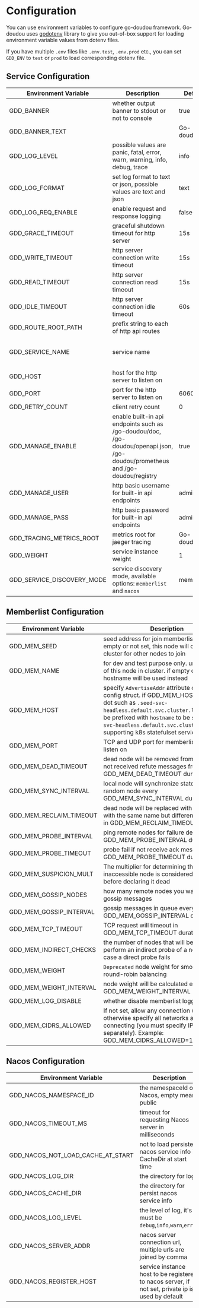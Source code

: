 # Configuration

You can use environment variables to configure go-doudou framework. Go-doudou uses [godotenv](https://github.com/joho/godotenv) library to give you out-of-box support for loading environment variable values from dotenv files.

If you have multiple `.env` files like `.env.test`, `.env.prod` etc., you can set `GDD_ENV` to `test` or `prod` to load corresponding dotenv file.

## Service Configuration

| Environment Variable       | Description                                                                                                                  | Default    | Required                                    |
| -------------------------- | ---------------------------------------------------------------------------------------------------------------------------- | ---------- | ------------------------------------------- |
| GDD_BANNER                 | whether output banner to stdout or not to console                                                                            | true       |                                             |
| GDD_BANNER_TEXT            |                                                                                                                              | Go-doudou  |                                             |
| GDD_LOG_LEVEL              | possible values are panic, fatal, error, warn, warning, info, debug, trace                                                   | info       |                                             |
| GDD_LOG_FORMAT             | set log format to text or json, possible values are text and json                                                            | text       |                                             |
| GDD_LOG_REQ_ENABLE         | enable request and response logging                                                                                          | false      |                                             |
| GDD_GRACE_TIMEOUT          | graceful shutdown timeout for http server                                                                                    | 15s        |                                             |
| GDD_WRITE_TIMEOUT          | http server connection write timeout                                                                                         | 15s        |                                             |
| GDD_READ_TIMEOUT           | http server connection read timeout                                                                                          | 15s        |                                             |
| GDD_IDLE_TIMEOUT           | http server connection idle timeout                                                                                          | 60s        |                                             |
| GDD_ROUTE_ROOT_PATH        | prefix string to each of http api routes                                                                                     |            |                                             |
| GDD_SERVICE_NAME           | service name                                                                                                                 |            | Yes if you develop microservice application |
| GDD_HOST                   | host for the http server to listen on                                                                                        |            |                                             |
| GDD_PORT                   | port for the http server to listen on                                                                                        | 6060       |                                             |
| GDD_RETRY_COUNT            | client retry count                                                                                                           | 0          |                                             |
| GDD_MANAGE_ENABLE          | enable built-in api endpoints such as /go-doudou/doc, /go-doudou/openapi.json, /go-doudou/prometheus and /go-doudou/registry | true       |                                             |
| GDD_MANAGE_USER            | http basic username for built-in api endpoints                                                                               | admin      |                                             |
| GDD_MANAGE_PASS            | http basic password for built-in api endpoints                                                                               | admin      |                                             |
| GDD_TRACING_METRICS_ROOT   | metrics root for jaeger tracing                                                                                              | Go-doudou  |                                             |
| GDD_WEIGHT                 | service instance weight                                                                                                      | 1          |                                             |
| GDD_SERVICE_DISCOVERY_MODE | service discovery mode, available options: `memberlist` and `nacos`                                                          | memberlist |                                             |

## Memberlist Configuration

| Environment Variable    | Description                                                                                                                                                                                                                                                                                   | Default | Required |
| ----------------------- | --------------------------------------------------------------------------------------------------------------------------------------------------------------------------------------------------------------------------------------------------------------------------------------------- | ------- | -------- |
| GDD_MEM_SEED            | seed address for join memberlist cluster. If empty or not set, this node will create a new cluster for other nodes to join                                                                                                                                                                    |         |          |
| GDD_MEM_NAME            | for dev and test purpose only. unique name of this node in cluster. if empty or not set, hostname will be used instead                                                                                                                                                                        |         |          |
| GDD_MEM_HOST            | specify `AdvertiseAddr` attribute of memberlist config struct. if GDD_MEM_HOST starts with dot such as `.seed-svc-headless.default.svc.cluster.local`, it will be prefixed with `hostname` to be `seed-2.seed-svc-headless.default.svc.cluster.local` for supporting k8s statefulset service. |         |          |
| GDD_MEM_PORT            | TCP and UDP port for memberlist instance to listen on                                                                                                                                                                                                                                         | 7946    |          |
| GDD_MEM_DEAD_TIMEOUT    | dead node will be removed from node map if not received refute messages from it in GDD_MEM_DEAD_TIMEOUT duration                                                                                                                                                                              | 60s     |          |
| GDD_MEM_SYNC_INTERVAL   | local node will synchronize states from other random node every GDD_MEM_SYNC_INTERVAL duration                                                                                                                                                                                                | 60s     |          |
| GDD_MEM_RECLAIM_TIMEOUT | dead node will be replaced with new node with the same name but different full address in GDD_MEM_RECLAIM_TIMEOUT duration                                                                                                                                                                    | 3s      |          |
| GDD_MEM_PROBE_INTERVAL  | ping remote nodes for failure detection every GDD_MEM_PROBE_INTERVAL duration                                                                                                                                                                                                                 | 5s      |          |
| GDD_MEM_PROBE_TIMEOUT   | probe fail if not receive ack message in GDD_MEM_PROBE_TIMEOUT duration                                                                                                                                                                                                                       | 3s      |          |
| GDD_MEM_SUSPICION_MULT  | The multiplier for determining the time an inaccessible node is considered suspect before declaring it dead                                                                                                                                                                                   | 6       |          |
| GDD_MEM_GOSSIP_NODES    | how many remote nodes you want to send gossip messages                                                                                                                                                                                                                                        | 4       |          |
| GDD_MEM_GOSSIP_INTERVAL | gossip messages in queue every GDD_MEM_GOSSIP_INTERVAL duration                                                                                                                                                                                                                               | 500ms   |          |
| GDD_MEM_TCP_TIMEOUT     | TCP request will timeout in GDD_MEM_TCP_TIMEOUT duration                                                                                                                                                                                                                                      | 30s     |          |
| GDD_MEM_INDIRECT_CHECKS | the number of nodes that will be asked to perform an indirect probe of a node in the case a direct probe fails                                                                                                                                                                                | 3       |          |
| GDD_MEM_WEIGHT          | `Deprecated` node weight for smooth weighted round-robin balancing                                                                                                                                                                                                                            | 0       |          |
| GDD_MEM_WEIGHT_INTERVAL | node weight will be calculated every GDD_MEM_WEIGHT_INTERVAL                                                                                                                                                                                                                                  | 0s      |          |
| GDD_MEM_LOG_DISABLE     | whether disable memberlist logging                                                                                                                                                                                                                                                            | false   |          |
| GDD_MEM_CIDRS_ALLOWED   | If not set, allow any connection (default), otherwise specify all networks allowed connecting (you must specify IPv6/IPv4 separately). Example: GDD_MEM_CIDRS_ALLOWED=172.28.0.0/16                                                                                                           |         |          |

## Nacos Configuration

| Environment Variable              | Description                                                                                       | Default          | Required |
| --------------------------------- | ------------------------------------------------------------------------------------------------- | ---------------- | -------- |
| GDD_NACOS_NAMESPACE_ID            | the namespaceId of Nacos, empty means public                                                      |                  |          |
| GDD_NACOS_TIMEOUT_MS              | timeout for requesting Nacos server in milliseconds                                               | 10000            |          |
| GDD_NACOS_NOT_LOAD_CACHE_AT_START | not to load persistent nacos service info in CacheDir at start time                               | false            |          |
| GDD_NACOS_LOG_DIR                 | the directory for log                                                                             | /tmp/nacos/log   |          |
| GDD_NACOS_CACHE_DIR               | the directory for persist nacos service info                                                      | /tmp/nacos/cache |          |
| GDD_NACOS_LOG_LEVEL               | the level of log, it's must be `debug`,`info`,`warn`,`error`                                      | info             |          |
| GDD_NACOS_SERVER_ADDR             | nacos server connection url, multiple urls are joined by comma                                    |                  |          |
| GDD_NACOS_REGISTER_HOST           | service instance host to be registered to nacos server, if not set, private ip is used by default |                  |          |
